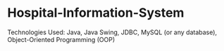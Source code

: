 # Hospital-Information-System
Technologies Used: Java, Java Swing, JDBC, MySQL (or any database), Object-Oriented Programming (OOP)

